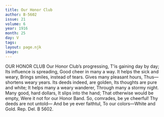 ```yaml
---
title: Our Honor Club
author: B-5602
issue: 21
volume: 6
year: 1916
month: 25
day: V
tags:
layout: page.njk
image:
---
```

OUR HONOR CLUB       Our Honor Club’s progressing,    T’is gaining day by day;    Its influence is spreading,    Good cheer in many a way.       It helps the sick and weary,    Brings smiles, instead of tears.    Gives many pleasant hours,    Thus—shortens weary years.       Its deeds indeed, are golden,    Its thoughts are pure and white;    It helps many a weary wanderer,    Through many a stormy night.       Many good, hard dollars,    It slips into the hand;    That otherwise would be empty,    Were it not for our Honor Band.       So, comrades, be ye cheerful!    Thy deeds are not untold—    And be ye ever faithtul,    To our colors—White and Gold.       Rep. Del. B 5602.    


